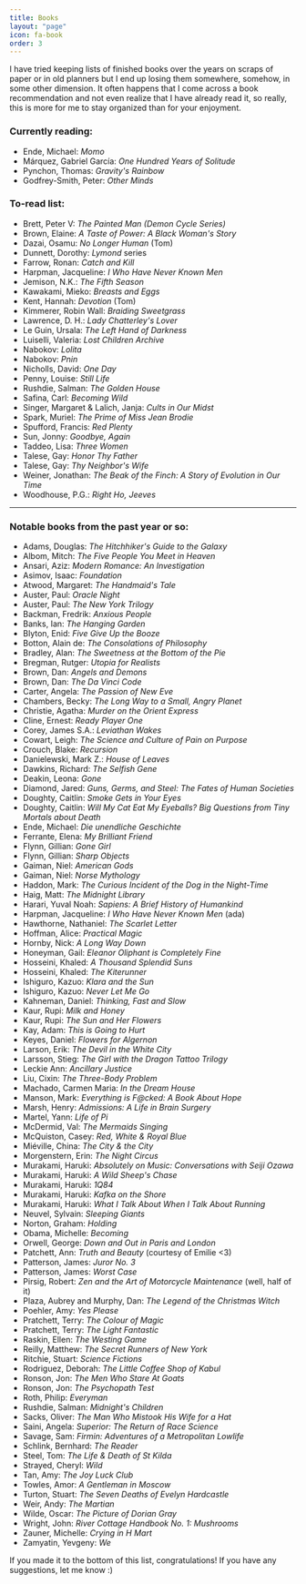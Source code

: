 ```yaml
---
title: Books
layout: "page"
icon: fa-book
order: 3
---
```


I have tried keeping lists of finished books over the years on scraps of paper or in old planners but I end up losing them somewhere, somehow, in some other dimension. It often happens that I come across a book recommendation and not even realize that I have already read it, so really, this is more for me to stay organized than for your enjoyment.  

### Currently reading:
- Ende, Michael: *Momo*
- Márquez, Gabriel García: *One Hundred Years of Solitude*
- Pynchon, Thomas: *Gravity's Rainbow*
- Godfrey-Smith, Peter: *Other Minds*

### To-read list: 
- Brett, Peter V: *The Painted Man (Demon Cycle Series)*
- Brown, Elaine: *A Taste of Power: A Black Woman's Story*
- Dazai, Osamu: *No Longer Human* (Tom)
- Dunnett, Dorothy: *Lymond* series 
- Farrow, Ronan: *Catch and Kill*
- Harpman, Jacqueline: *I Who Have Never Known Men*
- Jemison, N.K.: *The Fifth Season*
- Kawakami, Mieko: *Breasts and Eggs*
- Kent, Hannah: *Devotion* (Tom)
- Kimmerer, Robin Wall: *Braiding Sweetgrass*
- Lawrence,  D. H.: *Lady Chatterley's Lover*
- Le Guin, Ursala: *The Left Hand of Darkness*
- Luiselli, Valeria: *Lost Children Archive*
- Nabokov: *Lolita*
- Nabokov: *Pnin*
- Nicholls, David: *One Day*
- Penny, Louise: *Still Life*
- Rushdie, Salman: *The Golden House*
- Safina, Carl: *Becoming Wild*
- Singer, Margaret & Lalich, Janja: *Cults in Our Midst*
- Spark, Muriel: *The Prime of Miss Jean Brodie*
- Spufford, Francis: *Red Plenty*
- Sun, Jonny: *Goodbye, Again*
- Taddeo, Lisa: *Three Women*
- Talese, Gay: *Honor Thy Father* 
- Talese, Gay: *Thy Neighbor's Wife* 
- Weiner, Jonathan: *The Beak of the Finch: A Story of Evolution in Our Time*
- Woodhouse, P.G.: *Right Ho, Jeeves*

---

### Notable books from the past year or so:
- Adams, Douglas: *The Hitchhiker's Guide to the Galaxy*
- Albom, Mitch: *The Five People You Meet in Heaven*
- Ansari, Aziz: *Modern Romance: An Investigation*
- Asimov, Isaac: *Foundation*
- Atwood, Margaret: *The Handmaid's Tale*
- Auster, Paul: *Oracle Night*
- Auster, Paul: *The New York Trilogy*
- Backman, Fredrik: *Anxious People*
- Banks, Ian: *The Hanging Garden*
- Blyton, Enid: *Five Give Up the Booze*
- Botton, Alain de: *The Consolations of Philosophy*
- Bradley, Alan: *The Sweetness at the Bottom of the Pie*
- Bregman, Rutger: *Utopia for Realists* 
- Brown, Dan: *Angels and Demons*
- Brown, Dan: *The Da Vinci Code*
- Carter, Angela: *The Passion of New Eve*
- Chambers, Becky: *The Long Way to a Small, Angry Planet*
- Christie, Agatha: *Murder on the Orient Express*
- Cline, Ernest: *Ready Player One*
- Corey, James S.A.: *Leviathan Wakes*
- Cowart, Leigh: *The Science and Culture of Pain on Purpose*
- Crouch, Blake: *Recursion*
- Danielewski, Mark Z.: *House of Leaves*
- Dawkins, Richard: *The Selfish Gene*
- Deakin, Leona: *Gone*
- Diamond, Jared: *Guns, Germs, and Steel: The Fates of Human Societies* 
- Doughty, Caitlin: *Smoke Gets in Your Eyes*
- Doughty, Caitlin: *Will My Cat Eat My Eyeballs? Big Questions from Tiny Mortals about Death*
- Ende, Michael: *Die unendliche Geschichte*
- Ferrante, Elena: *My Brilliant Friend*
- Flynn, Gillian: *Gone Girl*
- Flynn, Gillian: *Sharp Objects*
- Gaiman, Niel: *American Gods*
- Gaiman, Niel: *Norse Mythology*
- Haddon, Mark: *The Curious Incident of the Dog in the Night-Time*
- Haig, Matt: *The Midnight Library*
- Harari, Yuval Noah: *Sapiens: A Brief History of Humankind*
- Harpman, Jacqueline: *I Who Have Never Known Men* (ada)
- Hawthorne, Nathaniel: *The Scarlet Letter*
- Hoffman, Alice: *Practical Magic*
- Hornby, Nick: *A Long Way Down*
- Honeyman, Gail: *Eleanor Oliphant is Completely Fine*
- Hosseini, Khaled: *A Thousand Splendid Suns*
- Hosseini, Khaled: *The Kiterunner*
- Ishiguro, Kazuo: *Klara and the Sun*
- Ishiguro, Kazuo: *Never Let Me Go*
- Kahneman, Daniel: *Thinking, Fast and Slow*
- Kaur, Rupi: *Milk and Honey*
- Kaur, Rupi: *The Sun and Her Flowers*
- Kay, Adam: *This is Going to Hurt*
- Keyes, Daniel: *Flowers for Algernon*
- Larson, Erik: *The Devil in the White City*
- Larsson, Stieg: *The Girl with the Dragon Tattoo Trilogy*
- Leckie Ann: *Ancillary Justice*
- Liu, Cixin: *The Three-Body Problem*
- Machado, Carmen Maria: *In the Dream House*
- Manson, Mark: *Everything is F@cked: A Book About Hope*
- Marsh, Henry: *Admissions: A Life in Brain Surgery*
- Martel, Yann: *Life of Pi*
- McDermid, Val: *The Mermaids Singing*
- McQuiston, Casey: *Red, White & Royal Blue* 
- Miéville, China: *The City & the City*
- Morgenstern, Erin: *The Night Circus*
- Murakami, Haruki: *Absolutely on Music: Conversations with Seiji Ozawa* 
- Murakami, Haruki: *A Wild Sheep's Chase* 
- Murakami, Haruki: *1Q84* 
- Murakami, Haruki: *Kafka on the Shore*
- Murakami, Haruki: *What I Talk About When I Talk About Running*
- Neuvel, Sylvain: *Sleeping Giants*
- Norton, Graham: *Holding*
- Obama, Michelle: *Becoming*
- Orwell, George: *Down and Out in Paris and London*
- Patchett, Ann: *Truth and Beauty* (courtesy of Emilie <3)
- Patterson, James: *Juror No. 3*
- Patterson, James: *Worst Case*
- Pirsig, Robert: *Zen and the Art of Motorcycle Maintenance* (well, half of it)
- Plaza, Aubrey and Murphy, Dan: *The Legend of the Christmas Witch*
- Poehler, Amy: *Yes Please* 
- Pratchett, Terry: *The Colour of Magic*
- Pratchett, Terry: *The Light Fantastic*
- Raskin, Ellen: *The Westing Game* 
- Reilly, Matthew: *The Secret Runners of New York*
- Ritchie, Stuart: *Science Fictions*
- Rodriguez, Deborah: *The Little Coffee Shop of Kabul*
- Ronson, Jon: *The Men Who Stare At Goats*
- Ronson, Jon: *The Psychopath Test*
- Roth, Philip: *Everyman*
- Rushdie, Salman: *Midnight's Children*
- Sacks, Oliver: *The Man Who Mistook His Wife for a Hat*
- Saini, Angela: *Superior: The Return of Race Science*
- Savage, Sam: *Firmin: Adventures of a Metropolitan Lowlife*
- Schlink, Bernhard: *The Reader*
- Steel, Tom: *The Life & Death of St Kilda*
- Strayed, Cheryl: *Wild*
- Tan, Amy: *The Joy Luck Club*
- Towles, Amor: *A Gentleman in Moscow*
- Turton, Stuart: *The Seven Deaths of Evelyn Hardcastle*
- Weir, Andy: *The Martian*
- Wilde, Oscar: *The Picture of Dorian Gray*
- Wright, John: *River Cottage Handbook No. 1: Mushrooms*
- Zauner, Michelle: *Crying in H Mart*
- Zamyatin, Yevgeny: *We*

If you made it to the bottom of this list, congratulations! If you have any suggestions, let me know :) 
